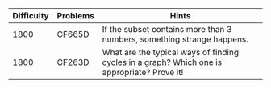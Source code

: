| Difficulty | Problems | Hints |
| -------- | -------- | -------- |
| 1800 | [CF665D](https://codeforces.com/problemset/problem/665/D) | If the subset contains more than 3 numbers, something strange happens. |
| 1800 | [CF263D](https://codeforces.com/problemset/problem/263/D) | What are the typical ways of finding cycles in a graph? Which one is appropriate? Prove it! |